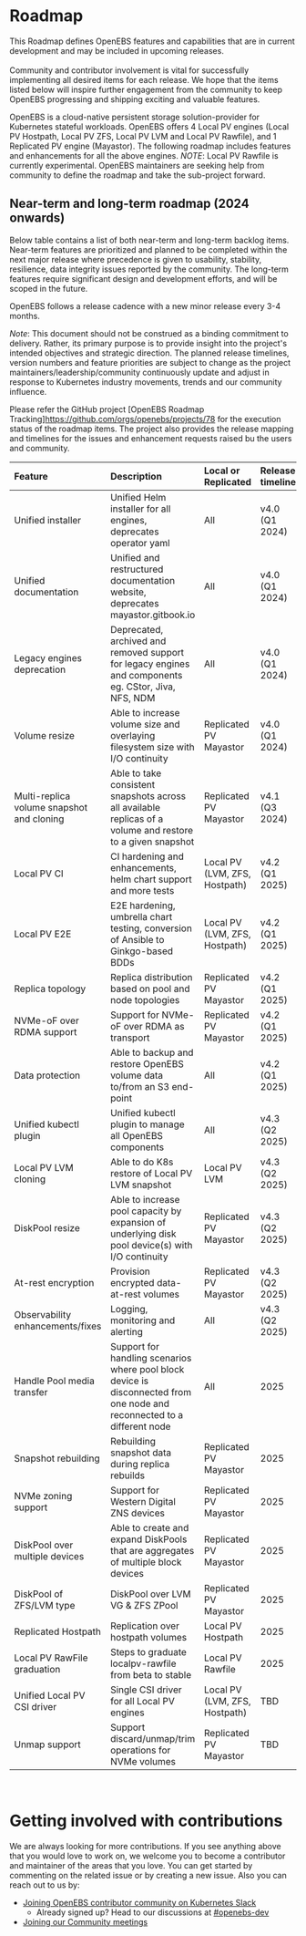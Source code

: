 # Roadmap

This Roadmap defines OpenEBS features and capabilities that are in current development and may be included in upcoming releases.<BR>
<BR>
Community and contributor involvement is vital for successfully implementing all desired items for each release. We hope that the items listed below will inspire further engagement from the community to keep OpenEBS progressing and shipping exciting and valuable features.

OpenEBS is a cloud-native persistent storage solution-provider for Kubernetes stateful workloads. OpenEBS offers 4 Local PV engines (Local PV Hostpath, Local PV ZFS, Local PV LVM and Local PV Rawfile), and 1 Replicated PV engine (Mayastor). The following roadmap includes features and enhancements for all the above engines.
_NOTE_: Local PV Rawfile is currently experimental. OpenEBS maintainers are seeking help from community to define the roadmap and take the sub-project forward.

## Near-term and long-term roadmap (2024 onwards)
Below table contains a list of both near-term and long-term backlog items. Near-term features are prioritized and planned to be completed within the next major release where precedence is given to usability, stability, resilience, data integrity issues reported by the community. The long-term features require significant design and development efforts, and will be scoped in the future.

OpenEBS follows a release cadence with a new minor release every 3-4 months.

_Note_: This document should not be construed as a binding commitment to delivery. Rather, its primary purpose is to provide insight into the project's intended objectives and strategic direction. The planned release timelines, version numbers and feature priorities are subject to change as the project maintainers/leadership/community continuously update and adjust in response to Kubernetes industry movements, trends and our community influence.

Please refer the GitHub project [OpenEBS Roadmap Tracking]<https://github.com/orgs/openebs/projects/78> for the execution status of the roadmap items. The project also provides the release mapping and timelines for the issues and enhancement requests raised bu the users and community.

| Feature | Description | Local or Replicated | Release timeline | Status |
| :------ | :---------- | :------------------ | :--------------- | :----- |
| Unified installer | Unified Helm installer for all engines, deprecates operator yaml | All | v4.0 (Q1 2024) | Completed |
| Unified documentation | Unified and restructured documentation website, deprecates mayastor.gitbook.io | All | v4.0 (Q1 2024) | Completed |
| Legacy engines deprecation | Deprecated, archived and removed support for legacy engines and components eg. CStor, Jiva, NFS, NDM | All | v4.0 (Q1 2024) | Completed |
| Volume resize | Able to increase volume size and overlaying filesystem size with I/O continuity | Replicated PV Mayastor | v4.0 (Q1 2024) | Completed |
| Multi-replica volume snapshot and cloning | Able to take consistent snapshots across all available replicas of a volume and restore to a given snapshot | Replicated PV Mayastor | v4.1 (Q3 2024) | Completed |
| Local PV CI | CI hardening and enhancements, helm chart support and more tests | Local PV (LVM, ZFS, Hostpath) | v4.2 (Q1 2025) | Completed |
| Local PV E2E | E2E hardening, umbrella chart testing, conversion of Ansible to Ginkgo-based BDDs | Local PV (LVM, ZFS, Hostpath) | v4.2 (Q1 2025) | Completed |
| Replica topology | Replica distribution based on pool and node topologies | Replicated PV Mayastor | v4.2 (Q1 2025) | Completed |
| NVMe-oF over RDMA support | Support for NVMe-oF over RDMA as transport | Replicated PV Mayastor | v4.2 (Q1 2025) | Completed |
| Data protection | Able to backup and restore OpenEBS volume data to/from an S3 end-point | All | v4.2 (Q1 2025) | Completed |
| Unified kubectl plugin | Unified kubectl plugin to manage all OpenEBS components | All | v4.3 (Q2 2025) | In progress |
| Local PV LVM cloning | Able to do K8s restore of Local PV LVM snapshot | Local PV LVM | v4.3 (Q2 2025) | |
| DiskPool resize | Able to increase pool capacity by expansion of underlying disk pool device(s) with I/O continuity | Replicated PV  Mayastor | v4.3 (Q2 2025) | In progress |
| At-rest encryption | Provision encrypted data-at-rest volumes | Replicated PV Mayastor | v4.3 (Q2 2025) | In progress |
| Observability enhancements/fixes | Logging, monitoring and alerting | All | v4.3 (Q2 2025) | In progress |
| Handle Pool media transfer | Support for handling scenarios where pool block device is disconnected from one node and reconnected to a different node | All | 2025 | |
| Snapshot rebuilding | Rebuilding snapshot data during replica rebuilds | Replicated PV Mayastor | 2025 | In progress |
| NVMe zoning support | Support for Western Digital ZNS devices | Replicated PV Mayastor | 2025 | In progress |
| DiskPool over multiple devices | Able to create and expand DiskPools that are aggregates of multiple block devices | Replicated PV Mayastor | 2025 | |
| DiskPool of ZFS/LVM type | DiskPool over LVM VG & ZFS ZPool | Replicated PV Mayastor | 2025 | In progress |
| Replicated Hostpath | Replication over hostpath volumes | Local PV Hostpath | 2025 | |
| Local PV RawFile graduation | Steps to graduate localpv-rawfile from beta to stable | Local PV Rawfile | 2025 | |
| Unified Local PV CSI driver | Single CSI driver for all Local PV engines | Local PV (LVM, ZFS, Hostpath) | TBD | |
| Unmap support | Support discard/unmap/trim operations for NVMe volumes | Replicated PV Mayastor | TBD | |

<BR>

# Getting involved with contributions

We are always looking for more contributions. If you see anything above that you would love to work on, we welcome you to become a contributor and maintainer of the areas that you love. You can get started by commenting on the related issue or by creating a new issue. Also you can reach out to us by:

- [Joining OpenEBS contributor community on Kubernetes Slack](https://kubernetes.slack.com)
	- Already signed up? Head to our discussions at [#openebs-dev](https://kubernetes.slack.com/messages/openebs-dev/)
- [Joining our Community meetings](https://github.com/openebs/openebs/tree/develop/community)

